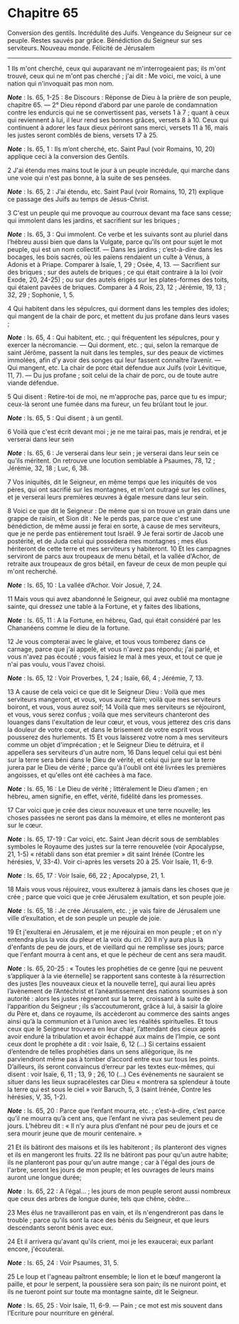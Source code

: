 # Chapitre 65

Conversion des gentils.
Incrédulité des Juifs.
Vengeance du Seigneur sur ce peuple.
Restes sauvés par grâce.
Bénédiction du Seigneur sur ses serviteurs.
Nouveau monde.
Félicité de Jérusalem

***

1 Ils m'ont cherché, ceux qui auparavant ne m'interrogeaient pas; ils m'ont trouvé, ceux qui ne m'ont pas cherché ; j'ai dit : Me voici, me voici, à une nation qui n'invoquait pas mon nom.

***Note*** :  Is. 65, 1-25 : 8e Discours : Réponse de Dieu à la prière de son peuple, chapitre 65. ― 2° Dieu répond d’abord par une parole de condamnation contre les endurcis qui ne se convertissent pas, versets 1 à 7 ; quant à ceux qui reviennent à lui, il leur rend ses bonnes grâces, versets 8 à 10. Ceux qui continuent à adorer les faux dieux périront sans merci, versets 11 à 16, mais les justes seront comblés de biens, versets 17 à 25.

***Note*** :  Is. 65, 1 : Ils m’ont cherché, etc. Saint Paul (voir Romains, 10, 20) applique ceci à la conversion des Gentils.

2 J'ai étendu mes mains tout le jour à un peuple incrédule, qui marche dans une voie qui n'est pas bonne, à la suite de ses pensées.

***Note*** :  Is. 65, 2 : J’ai étendu, etc. Saint Paul (voir Romains, 10, 21) explique ce passage des Juifs au temps de Jésus-Christ.

3 C'est un peuple qui me provoque au courroux devant ma face sans cesse; qui immolent dans les jardins, et sacrifient sur les briques ;

***Note*** :  Is. 65, 3 : Qui immolent. Ce verbe et les suivants sont au pluriel dans l’hébreu aussi bien que dans la Vulgate, parce qu’ils ont pour sujet le mot peuple, qui est un nom collectif. ― Dans les jardins ; c’est-à-dire dans les bocages, les bois sacrés, où les païens rendaient un culte à Vénus, à Adonis et à Priape. Comparer à Isaïe, 1, 29 ; Osée, 4, 13. ― Sacrifient sur des briques ; sur des autels de briques ; ce qui était contraire à la loi (voir Exode, 20, 24-25) ; ou sur des autels érigés sur les plates-formes des toits, qui étaient pavées de briques. Comparer à 4 Rois, 23, 12 ; Jérémie, 19, 13 ; 32, 29 ; Sophonie, 1, 5.

4 Qui habitent dans les sépulcres, qui dorment dans les temples des idoles; qui mangent de la chair de porc, et mettent du jus profane dans leurs vases ;

***Note*** :  Is. 65, 4 : Qui habitent, etc. ; qui fréquentent les sépulcres, pour y exercer la nécromancie. ― Qui dorment, etc. ; qui, selon la remarque de saint Jérôme, passent la nuit dans les temples, sur des peaux de victimes immolées, afin d’y avoir des songes qui leur fassent connaître l’avenir. ― Qui mangent, etc. La chair de porc était défendue aux Juifs (voir Lévitique, 11, 7). ― Du jus profane ; soit celui de la chair de porc, ou de toute autre viande défendue.

5 Qui disent : Retire-toi de moi, ne m'approche pas, parce que tu es impur; ceux-là seront une fumée dans ma fureur, un feu brûlant tout le jour.

***Note*** :  Is. 65, 5 : Qui disent ; à un gentil.


6 Voilà que c'est écrit devant moi ; je ne me tairai pas, mais je rendrai, et je verserai dans leur sein

***Note*** :  Is. 65, 6 : Je verserai dans leur sein ; je verserai dans leur sein ce qu’ils méritent. On retrouve une locution semblable à Psaumes, 78, 12 ; Jérémie, 32, 18 ; Luc, 6, 38.

7 Vos iniquités, dit le Seigneur, en même temps que les iniquités de vos pères, qui ont sacrifié sur les montagnes, et m'ont outragé sur les collines, et je verserai leurs premières œuvres à égale mesure dans leur sein.


8 Voici ce que dit le Seigneur : De même que si on trouve un grain dans une grappe de raisin, et Sion dit : Ne le perds pas, parce que c'est une bénédiction, de même aussi je ferai en sorte, à cause de mes serviteurs, que je ne perde pas entièrement tout Israël. 9 Je ferai sortir de Jacob une postérité, et de Juda celui qui possédera mes montagnes ; mes élus hériteront de cette terre et mes serviteurs y habiteront. 10 Et les campagnes serviront de parcs aux troupeaux de menu bétail, et la vallée d'Achor, de retraite aux troupeaux de gros bétail, en faveur de ceux de mon peuple qui m'ont recherché.

***Note*** :  Is. 65, 10 : La vallée d’Achor. Voir Josué, 7, 24.


11 Mais vous qui avez abandonné le Seigneur, qui avez oublié ma montagne sainte, qui dressez une table à la Fortune, et y faites des libations,

***Note*** :  Is. 65, 11 : A la Fortune, en hébreu, Gad, qui était considéré par les Chananéens comme le dieu de la fortune.

12 Je vous compterai avec le glaive, et tous vous tomberez dans ce carnage, parce que j'ai appelé, et vous n'avez pas répondu; j'ai parlé, et vous n'avez pas écouté ; vous faisiez le mal à mes yeux, et tout ce que je n'ai pas voulu, vous l'avez choisi.

***Note*** :  Is. 65, 12 : Voir Proverbes, 1, 24 ; Isaïe, 66, 4 ; Jérémie, 7, 13.


13 A cause de cela voici ce que dit le Seigneur Dieu : Voilà que mes serviteurs mangeront, et vous, vous aurez faim; voilà que mes serviteurs boiront, et vous, vous aurez soif; 14 Voilà que mes serviteurs se réjouiront, et vous, vous serez confus ; voilà que mes serviteurs chanteront des louanges dans l'exultation de leur cœur, et vous, vous jetterez des cris dans la douleur de votre cœur, et dans le brisement de votre esprit vous pousserez des hurlements. 15 Et vous laisserez votre nom à mes serviteurs comme un objet d'imprécation ; et le Seigneur Dieu te détruira, et il appellera ses serviteurs d'un autre nom, 16 Dans lequel celui qui est béni sur la terre sera béni dans le Dieu de vérité, et celui qui jure sur la terre jurera par le Dieu de vérité ; parce qu'à l'oubli ont été livrées les premières angoisses, et qu'elles ont été cachées à ma face.

***Note*** :  Is. 65, 16 : Le Dieu de vérité ; littéralement le Dieu d’amen ; en hébreu, amen signifie, en effet, vérité, fidélité dans les promesses.


17 Car voici que je crée des cieux nouveaux et une terre nouvelle; les choses passées ne seront pas dans la mémoire, et elles ne monteront pas sur le cœur.

***Note*** :  Is. 65, 17-19 : Car voici, etc. Saint Jean décrit sous de semblables symboles le Royaume des justes sur la terre renouvelée (voir Apocalypse, 21, 1-5) « rétabli dans son état premier » dit saint Irénée (Contre les hérésies, V, 33-4). Voir ci-après les versets 20 à 25. Voir Isaïe, 11, 6-9.

***Note*** :  Is. 65, 17 : Voir Isaïe, 66, 22 ; Apocalypse, 21, 1.

18 Mais vous vous réjouirez, vous exulterez à jamais dans les choses que je crée ; parce que voici que je crée Jérusalem exultation, et son peuple joie.

***Note*** :  Is. 65, 18 : Je crée Jérusalem, etc. ; je vais faire de Jérusalem une ville d’exultation, et de son peuple un peuple de joie.


19 Et j'exulterai en Jérusalem, et je me réjouirai en mon peuple ; et on n'y entendra plus la voix du pleur et la voix du cri. 20 Il n'y aura plus là d'enfants de peu de jours, et de vieillard qui ne remplisse ses jours; parce que l'enfant mourra à cent ans, et que le pécheur de cent ans sera maudit.

***Note*** :  Is. 65, 20-25 : « Toutes les prophéties de ce genre [qui ne peuvent s’appliquer à la vie éternelle] se rapportent sans conteste à la résurrection des justes [les nouveaux cieux et la nouvelle terre], qui aurai lieu après l’avènement de l’Antéchrist et l’anéantissement des nations soumises à son autorité : alors les justes règneront sur la terre, croissant à la suite de l’apparition du Seigneur ; ils s’accoutumeront, grâce à lui, à saisir la gloire du Père et, dans ce royaume, ils accèderont au commerce des saints anges ainsi qu’à la communion et à l’union avec les réalités spirituelles. Et tous ceux que le Seigneur trouvera en leur chair, l’attendant des cieux après avoir enduré la tribulation et avoir échappé aux mains de l’Impie, ce sont ceux dont le prophète a dit : voir Isaïe, 6, 12 (…) Si certains essaient d’entendre de telles prophéties dans un sens allégorique, ils ne parviendront même pas à tomber d’accord entre eux sur tous les points. D’ailleurs, ils seront convaincus d’erreur par les textes
eux-mêmes, qui disent : voir Isaïe, 6, 11 ; 13, 9 ; 26, 10 (…) Ces événements ne sauraient se situer dans les lieux supracélestes car Dieu « montrera sa splendeur à toute la terre qui est sous le ciel » voir Baruch, 5, 3 (saint Irénée, Contre les hérésies, V, 35, 1-2).

***Note*** :  Is. 65, 20 : Parce que l’enfant mourra, etc. ; c’est-à-dire, c’est parce qu’il ne mourra qu’à cent ans, que l’enfant ne vivra pas seulement peu de jours. L’hébreu dit : « Il n’y aura plus d’enfant né pour peu de jours et ce sera mourir jeune que de mourir centenaire. »


21 Et ils bâtiront des maisons et ils les habiteront ; ils planteront des vignes et ils en mangeront les fruits. 22 Ils ne bâtiront pas pour qu'un autre habite; ils ne planteront pas pour qu'un autre mange ; car à l'égal des jours de l'arbre, seront les jours de mon peuple; et les ouvrages de leurs mains auront une longue durée;

***Note*** :  Is. 65, 22 : A l’égal… ; les jours de mon peuple seront aussi nombreux que ceux des arbres de longue durée, tels que chêne, cèdre…

23 Mes élus ne travailleront pas en vain, et ils n'engendreront pas dans le trouble ; parce qu'ils sont la race des bénis du Seigneur, et que leurs descendants seront bénis avec eux.


24 Et il arrivera qu'avant qu'ils crient, moi je les exaucerai; eux parlant encore, j'écouterai.

***Note*** :  Is. 65, 24 : Voir Psaumes, 31, 5.

25 Le loup et l'agneau paîtront ensemble; le lion et le bœuf mangeront la paille, et pour le serpent, la poussière sera son pain; ils ne nuiront point, et ils ne tueront point sur toute ma montagne sainte, dit le Seigneur.

***Note*** :  Is. 65, 25 : Voir Isaïe, 11, 6-9. ― Pain ; ce mot est mis souvent dans l’Ecriture pour nourriture en général.

